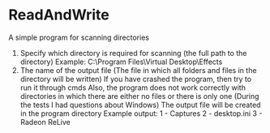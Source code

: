 # ReadAndWrite
A simple program for scanning directories


1. Specify which directory is required for scanning (the full path to the directory)
  Example: C:\Program Files\Virtual Desktop\Effects
2. The name of the output file (The file in which all folders and files in the directory will be written)
If you have crashed the program, then try to run it through cmds
Also, the program does not work correctly with directories in which there are either no files or there is only one 
(During the tests I had questions about Windows)
The output file will be created in the program directory
Example output: 
1 - Captures
2 - desktop.ini
3 - Radeon ReLive
